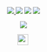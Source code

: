 <!-- 

	~> If you see this don't forget to follow me before skid <3

-->
<p align="center">
    <a href="https://discord.gg/HT7rQfszDK" target"blank_"><img src="https://img.shields.io/badge/Discord-111111?style=for-the-badge&logo=discord&logoColor=white" target="_blank">  </a> 
    <a href="https://open.spotify.com/user/ashwingera124?si=4fa55f6150b64182" target"blank_"><img src="https://img.shields.io/badge/Spotify%20-111111.svg?&style=for-the-badge&logo=spotify&logoColor=white"></a>
    <a href="https://twitter.com/zeytroxxx" target"blank_"><img src="https://img.shields.io/badge/Twitter%20-111111.svg?&style=for-the-badge&logo=twitter&logoColor=white"></a>
    <a href="https://github.com/enzoo27" target"blank_"><img src="https://img.shields.io/badge/GitHub%20-111111.svg?&style=for-the-badge&logo=github&logoColor=white"></a>
</p>


  <div align="center">
  <a href="https://discord.com/users/286875937977663489" target="_blank">
  <img src="https://lanyard-profile-readme.vercel.app/api/286875937977663489?bg=111111"> 
  </a>
  </a> 
  </a> 
  </p>
  </div>
  <p align="center">
	<code><img height="25" src="https://estruyf-github.azurewebsites.net/api/VisitorHit?user=enzoo27&repo=github-visitors-badge&countColorcountColor&countColor=%23000000"></code>&nbsp;
</p>
